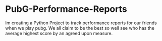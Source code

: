 # PubG-Performance-Reports
Im creating a Python Project to track performance reports for our friends when we play pubg. We all claim to be the best so well see who has the average highest score by an agreed upon measure.
